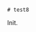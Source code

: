                                                                                                                                                                                                                                                                                                                                                                       # test8

Init.
